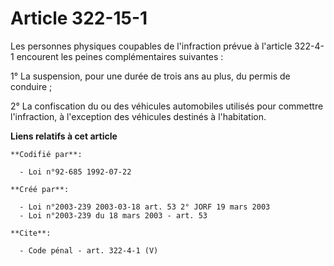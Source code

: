 # Article 322-15-1

Les personnes physiques coupables de l'infraction prévue à l'article 322-4-1 encourent les peines complémentaires suivantes :

1° La suspension, pour une durée de trois ans au plus, du permis de conduire ;

2° La confiscation du ou des véhicules automobiles utilisés pour commettre l'infraction, à l'exception des véhicules destinés
à l'habitation.

**Liens relatifs à cet article**

	**Codifié par**:

	  - Loi n°92-685 1992-07-22

	**Créé par**:

	  - Loi n°2003-239 2003-03-18 art. 53 2° JORF 19 mars 2003
	  - Loi n°2003-239 du 18 mars 2003 - art. 53

	**Cite**:

	  - Code pénal - art. 322-4-1 (V)
